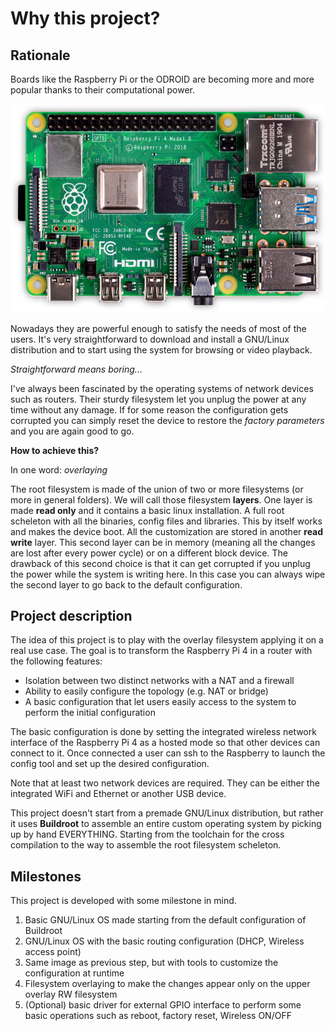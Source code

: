 # Why this project?

## Rationale

Boards like the Raspberry Pi or the ODROID are becoming more and
more popular thanks to their computational power.

![Raspberry Pi 4 B+](images/raspberry_pi_4.png)

Nowadays they are powerful enough to satisfy the needs of most of
the users. It's very straightforward to download and install a
GNU/Linux distribution and to start using the system for browsing
or video playback.

*Straightforward means boring...*

I've always been fascinated by the operating systems of network
devices such as routers.
Their sturdy filesystem let you unplug the power at any time
without any damage. If for some reason the configuration gets
corrupted you can simply reset the device to restore the
*factory parameters* and you are again good to go.

**How to achieve this?**

In one word: *overlaying*

The root filesystem is made of the union of two or more filesystems
(or more in general folders). We will call those filesystem **layers**.
One layer is made **read only** and it contains a basic linux installation.
A full root scheleton with all the binaries, config files and libraries.
This by itself works and makes the device boot.
All the customization are stored in another **read write** layer.
This second layer can be in memory (meaning all the changes are lost
after every power cycle) or on a different block device. The drawback
of this second choice is that it can get corrupted if you unplug the
power while the system is writing here. In this case you can always
wipe the second layer to go back to the default configuration.

## Project description

The idea of this project is to play with the overlay filesystem
applying it on a real use case.
The goal is to transform the Raspberry Pi 4 in a router with the
following features:

- Isolation between two distinct networks with a NAT and a firewall
- Ability to easily configure the topology (e.g. NAT or bridge)
- A basic configuration that let users easily access to the system
  to perform the initial configuration

The basic configuration is done by setting the integrated wireless
network interface of the Raspberry Pi 4 as a hosted mode so that
other devices can connect to it.
Once connected a user can ssh to the Raspberry to launch the
config tool and set up the desired configuration.

Note that at least two network devices are required. They can be
either the integrated WiFi and Ethernet or another USB device.

This project doesn't start from a premade GNU/Linux distribution,
but rather it uses **Buildroot** to assemble an entire custom
operating system by picking up by hand EVERYTHING. Starting from
the toolchain for the cross compilation to the way to assemble
the root filesystem scheleton.

## Milestones

This project is developed with some milestone in mind.

1. Basic GNU/Linux OS made starting from the default configuration
   of Buildroot
2. GNU/Linux OS with the basic routing configuration (DHCP, Wireless
   access point)
3. Same image as previous step, but with tools to customize the
   configuration at runtime
4. Filesystem overlaying to make the changes appear only on the
   upper overlay RW filesystem
5. (Optional) basic driver for external GPIO interface to perform
   some basic operations such as reboot, factory reset, Wireless
   ON/OFF
